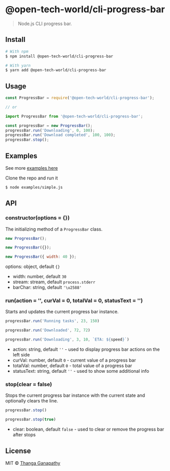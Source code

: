 # @open-tech-world/cli-progress-bar

> Node.js CLI progress bar.

## Install

```bash
# With npm
$ npm install @open-tech-world/cli-progress-bar

# With yarn
$ yarn add @open-tech-world/cli-progress-bar
```

## Usage

```js
const ProgressBar = require('@open-tech-world/cli-progress-bar');

// or

import ProgressBar from '@open-tech-world/cli-progress-bar';

const progressBar = new ProgressBar();
progressBar.run('Downloading', 0, 100);
progressBar.run('Download completed', 100, 100);
progressBar.stop();
```

## Examples

See more [examples here](/examples)

Clone the repo and run it

```bash
$ node examples/simple.js
```

## API

### constructor(options = {})
The initializing method of a `ProgressBar` class.

```js
new ProgressBar();

new ProgressBar({});

new ProgressBar({ width: 40 });
```

options: object, default `{}`

- width: number, default `30`
- stream: stream, default `process.stderr`
- barChar: string, default `'\u2588'`

### run(action = '', curVal = 0, totalVal = 0, statusText = '')
Starts and updates the current progress bar instance.

```js
progressBar.run('Running tasks', 23, 150)

progressBar.run('Downloaded', 72, 72)

progressBar.run('Downloading', 3, 10, `ETA: ${speed}`)
```

- action: string, default `''` - used to display progress bar actions on the left side
- curVal: number, default `0` - current value of a progress bar
- totalVal: number, default `0` - total value of a progress bar
- statusText: string, default `''` - used to show some additional info

### stop(clear = false)
Stops the current progress bar instance with the current state and optionally clears the line.

```js
progressBar.stop()

progressBar.stop(true)
```

- clear: boolean, default `false` - used to clear or remove the progress bar after stops

## License

MIT © [Thanga Ganapathy](https://github.com/ganapathy888)
